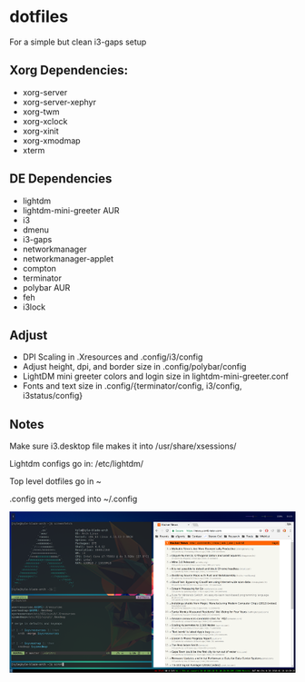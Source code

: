 # dotfiles
For a simple but clean i3-gaps setup

## Xorg Dependencies:
* xorg-server
* xorg-server-xephyr
* xorg-twm
* xorg-xclock
* xorg-xinit
* xorg-xmodmap
* xterm

## DE Dependencies
* lightdm
* lightdm-mini-greeter AUR
* i3
* dmenu
* i3-gaps
* networkmanager
* networkmanager-applet
* compton
* terminator
* polybar AUR
* feh
* i3lock

## Adjust
* DPI Scaling in .Xresources and .config/i3/config
* Adjust height, dpi, and border size in .config/polybar/config
* LightDM mini greeter colors and login size in lightdm-mini-greeter.conf
* Fonts and text size in .config/{terminator/config, i3/config, i3status/config}

## Notes
Make sure i3.desktop file makes it into /usr/share/xsessions/

Lightdm configs go in: /etc/lightdm/

Top level dotfiles go in ~

.config gets merged into ~/.config

![Desktop Screenshot](https://raw.githubusercontent.com/kobrient/dotfiles/master/2018-01-18-142926_scrot.png)
